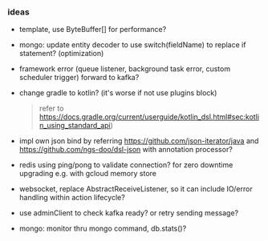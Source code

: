 ### ideas

* template, use ByteBuffer[] for performance?
* mongo: update entity decoder to use switch(fieldName) to replace if statement? (optimization)
* framework error (queue listener, background task error, custom scheduler trigger) forward to kafka?
* change gradle to kotlin? (it's worse if not use plugins block)
  > refer to https://docs.gradle.org/current/userguide/kotlin_dsl.html#sec:kotlin_using_standard_api)
* impl own json bind by referring https://github.com/json-iterator/java and https://github.com/ngs-doo/dsl-json with annotation processor?

* redis using ping/pong to validate connection? for zero downtime upgrading e.g. with gcloud memory store
* websocket, replace AbstractReceiveListener, so it can include IO/error handling within action lifecycle?

* use adminClient to check kafka ready? or retry sending message?
* mongo: monitor thru mongo command, db.stats()?
